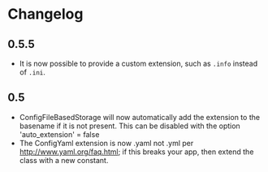 # Changelog

## 0.5.5
* It is now possible to provide a custom extension, such as `.info` instead of `.ini`.

## 0.5
* ConfigFileBasedStorage will now automatically add the extension to the basename if it is not present.  This can be disabled with the option 'auto_extension' = false
* The ConfigYaml extension is now .yaml not .yml per <http://www.yaml.org/faq.html>; if this breaks your app, then extend the class with a new constant.
